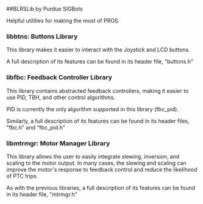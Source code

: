 ##BLRSLib by Purdue SIGBots

Helpful utilities for making the most of PROS.

### libbtns: Buttons Library
This library makes it easier to interact with the Joystick and LCD buttons.

A full description of its features can be found in its header file, "buttons.h"

### libfbc: Feedback Controller Library
This library contains abstracted feedback controllers, making it easier to use PID, TBH, and other control algorithms.

PID is currently the only algorithm supported in this library (fbc_pid).

Similarly, a full description of its features can be found in its header files, "fbc.h" and "fbc_pid.h"

### libmtrmgr: Motor Manager Library
This library allows the user to easily integrate slewing, inversion, and scaling to the motor output. In many cases, the slewing and scaling can improve the motor's response to feedback control and reduce the likelihood of PTC trips.

As with the previous libraries, a full description of its features can be found in its header file, "mtrmgr.h"
